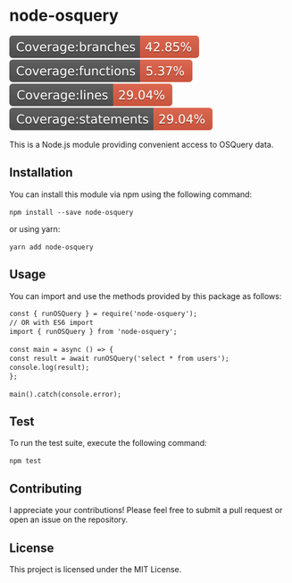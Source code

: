 # node-osquery

![Badge Branches](./coverage/badge-branches.svg)
![Badge Functions](./coverage/badge-functions.svg)
![Badge Lines](./coverage/badge-lines.svg)
![Badge Statements](./coverage/badge-statements.svg)

This is a Node.js module providing convenient access to OSQuery data.

## Installation

You can install this module via npm using the following command:

`
npm install --save node-osquery
`

or using yarn:

`
yarn add node-osquery
`

## Usage

You can import and use the methods provided by this package as follows:

```
const { runOSQuery } = require('node-osquery');
// OR with ES6 import
import { runOSQuery } from 'node-osquery';

const main = async () => {
const result = await runOSQuery('select * from users');
console.log(result);
};

main().catch(console.error);
```

## Test

To run the test suite, execute the following command:

`
npm test
`

## Contributing

I appreciate your contributions! Please feel free to submit a pull request or open an issue on the repository.

## License

This project is licensed under the MIT License.
